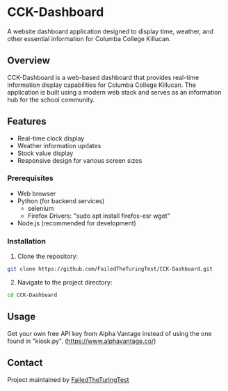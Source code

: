 # CCK-Dashboard

A website dashboard application designed to display time, weather, and other essential information for Columba College Killucan.

## Overview

CCK-Dashboard is a web-based dashboard that provides real-time information display capabilities for Columba College Killucan. The application is built using a modern web stack and serves as an information hub for the school community.

## Features

- Real-time clock display
- Weather information updates
- Stock value display
- Responsive design for various screen sizes

### Prerequisites
- Web browser
- Python (for backend services)
  - selenium
  - Firefox Drivers: "sudo apt install firefox-esr wget"
- Node.js (recommended for development)

### Installation
1. Clone the repository:
```bash
git clone https://github.com/FailedTheTuringTest/CCK-Dashboard.git
```
2. Navigate to the project directory:
```bash
cd CCK-Dashboard
```

## Usage

Get your own free API key from Alpha Vantage instead of using the one found in "kiosk.py". (https://www.alphavantage.co/)

## Contact

Project maintained by [FailedTheTuringTest](https://github.com/FailedTheTuringTest)
